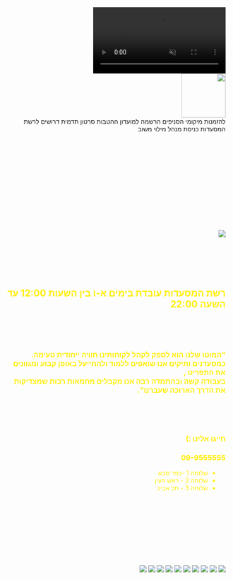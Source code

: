 <!DOCTYPE html PUBLIC "-//W3C//DTD XHTML 1.1//EN"
"http://www.w3.org/TR/xhtml11/DTD/xhtml11.dtd">
<html xmlns="http://www.w3.org/1999/xhtml">
<head>
<title> A&A restaurant </title>
</head>
  <meta charset="UTF-8" name="viewport" content="width=device-width, initial-scale=1.0">
  <link rel="stylesheet" type="text/css" href="page1.css">
  <link rel="stylesheet" type="text/css" href="NavbarStyle.css">
  <link rel="stylesheet" type="text/css" href="page2.css">
  <link rel="stylesheet" type="text/css" href="Buttons.css">
  <script type="text/javascript"  src="pageWork.js"></script>
    <body dir="rtl" >
    <video id="videoBG"  autoplay muted loop>
        <source src="pexels-kampus-production-8626675.mp4" type="video/mp4">
    </video>  
      <div id="navbar">
        <a id="logo" onclick="progressOrderChoosh()"><img src = "images/AA_RESTURANT.jpg " width ="100"/> 
        <div id="navbar-right">
              <a class="active" onclick="progressOrderChoosh()"> להזמנות</a> 
              <a onclick="progresLocationss()"> מיקומי הסניפים </a> 
              <a onclick="progressClubMenbers()">הרשמה למועדון ההטבות</a>   
              <a onclick="video()">סרטון תדמית</a>          
              <a onclick="progressJobs()">דרושים לרשת המסעדות</a>
              <a onclick="progressUserManger()" >כניסת מנהל</a>
              <a onclick="progressFeedback()">מילוי משוב </a>            
        </div>
      </div>
      <br><br><br>
      <br><br><br><br><br>
      <br><br><br><br><br>
          <img src="images/textfx (3).png"  ></img>
        <br><br><br>
        <br><br><br>
        <h2 class="h2" style="color: rgb(255, 238, 0);">רשת המסעדות עובדת בימים א-ו בין השעות 12:00 עד השעה 22:00</h2>
        <br><br><br>
        <h3 class="h2" style="color: rgb(255, 238, 0);">"המוטו שלנו הוא לספק לקהל לקוחותינו חוויה ייחודית טעימה.<br> כמסעדנים ותיקים אנו שואפים ללמוד ולהתייעל באופן קבוע ומגוונים את התפריט  ,<br> בעבודה קשה ובהתמדה רבה אנו מקבלים מחמאות רבות שמצדיקות את הדרך הארוכה שעברנו".</h3>
        <br><br><br>
        <h3 class="h2" style="color: rgb(255, 238, 0);"> חייגו אלינו :) </h3>
        <h3 class="h3"  style="color: rgb(255, 238, 0);">09-9555555 </h3> 
        <ul>
          <li class="h3"  style="color: rgb(255, 238, 0);">  שלוחה 1 -כפר סבא  </li> 
          <li class="h3"  style="color: rgb(255, 238, 0);"> שלוחה 2 - ראש העין  </li> 
          <li class="h3"  style="color: rgb(255, 238, 0);"> שלוחה 3 - תל אביב  </li> 
        </ul>  
        <br><br><br>
        <br><br><br>
        <br><br><br>
        <div class="wrapper">
          <img src="images/כפס3.jpg" class ="photogallery"/>
          <img src="images/כפס4.jpg" class ="photogallery"/>
          <img src="images/כפס2.jpg" class ="photogallery"/>
          <img src="images/ראש העין 6.jpg" class ="photogallery"/>
          <img src="images/ראש העין 5.jpg" class ="photogallery"/>
          <img src="images/תל אביב 5.jpg" class ="photogallery"/>
          <img src="images/תל אביב 1.jpg" class ="photogallery"/>
          <img src="images/תל אביב 2.jpg" class ="photogallery"/>
          <img src="images/תל אביב 3.jpg" class ="photogallery"/>
          <img src="images/תל אביב 4.jpg" class ="photogallery"/>
      </div> 
    </body>
</html>
